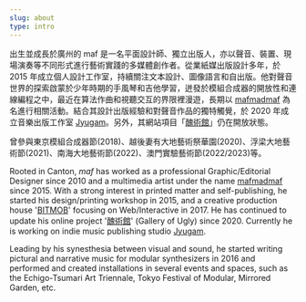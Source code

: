```yaml
---
slug: about
type: intro
---
```



出生並成長於廣州的 maf 是一名平面設計師、獨立出版人，亦以聲音、裝置、現場演奏等不同形式進行藝術實踐的多媒體創作者。從業紙媒出版設計多年，於 2015 年成立個人設計工作室，持續關注文本設計、圖像語言和自出版。他對聲音世界的探索啟蒙於少年時期的手風琴和吉他學習，迸發於模組合成器的開放性和連線編程之中，最近在算法作曲和視聽交互的界限裡漫遊，長期以 [mafmadmaf](https://mafmadmaf.com/) 為名進行相關活動。結合其設計出版經驗和對聲音作品的獨特觸覺，於 2020 年成立音樂出版工作室 [Jyugam](https://jyugam.com)。另外，其網站項目「[醜術館](https://mud9.com/)」仍在開放狀態。

曾參與東京模組合成器節(2018)、越後妻有大地藝術祭華園(2020)、浮梁大地藝術節(2021)、南海大地藝術節(2022)、澳門實驗藝術節(2022/2023)等。


<!--出生和成長於廣州的 _maf_ 是一名平面設計師、獨立出版人和[多媒體藝術工作者](https://mafmadmaf.com/)，善於構建克制而精美的圖像和聲音，除接受設計委託以外，也進行聲音創作和獨立出版等個人藝術項目。2010 年加入雜誌社擔任美術編輯；2015 年成立個人印刷工作室，關注 [Risograph](https://maf-works.com/work/birdypress-vi)、絲印和出版；2017 年經營數字創意工作室 [BITMOB](https://www.bitmob.cc/)；2020 年至今持續更新線上項目「[醜術館](https://mud9.com/)」；最近在運營獨立音樂出版機構 [Jyugam](https://jyugam.com)。

從 2014 年對網站前端交互產生濃厚興趣開始，他的作品從傳統的印刷平面進化到交互設計，跳躍式思維和好奇心是 _maf_ 引以為傲的思考方式和學習動力，同樣重要的還有他對不同種類藝術表達的通感。2016 年開始使用模塊合成器（Modular Synth）作曲和聲音設計，也運用 Max/MSP 等編程工具進行創作；2018 年參加[東京模塊合成器音樂節](https://tfom.info/tfom-2018)；2020 年的夏/秋兩個展期在[越後妻有大地藝術祭](https://www.echigo-tsumari.jp/en/event/20201010_1031/)華園展出影像作品《残された旅の初日/[余下旅程的第一天](https://www.bilibili.com/video/BV16C4y1b7EH/)》。 -->

<!-- 2020 年 12 月開設先鋒音樂廠牌 [Jyugam](https://jyugam.bandcamp.com/) 。 -->

<!-- 繼續埋頭，並樂此不疲。 -->

<!-- <a href="mailto:fredmamono@gmail.com">fredmamono@gmail.com</a>&nbsp;&nbsp;↓&nbsp;&nbsp;<a href="https://bitmobcc.oss-cn-shenzhen.aliyuncs.com/maf/download/CV_and_Portfolio_of_maf_CN_EN.zip">download.cv</a> -->

<!-- lang -->

Rooted in Canton, _maf_ has worked as a professional Graphic/Editorial Designer since 2010 and a multimedia artist under the name [mafmadmaf](https://mafmadmaf.com/) since 2015. With a strong interest in printed matter and self-publishing, he started his design/printing workshop in 2015, and a creative production house '[BITMOB](https://www.bitmob.cc/)' focusing on Web/Interactive in 2017. He has continued to update his online project '[醜術館](https://mud9.com/)' (Gallery of Ugly) since 2020. Currently he is working on indie music publishing studio [Jyugam](https://jyugam.com).

Leading by his synesthesia between visual and sound, he started writing pictural and narrative music for modular synthesizers in 2016 and performed and created installations in several events and spaces, such as the Echigo-Tsumari Art Triennale, Tokyo Festival of Modular, Mirrored Garden, etc.

<!-- He is currently working on an indie label [Jyugam](https://jyugam.bandcamp.com/). -->
<!-- Keep working and always enjoy it.
<a href="mailto:fredmamono@gmail.com">fredmamono@gmail.com</a>&nbsp;&nbsp;·&nbsp;&nbsp;<a href="https://bitmobcc.oss-cn-shenzhen.aliyuncs.com/maf/download/CV_and_Portfolio_of_maf_CN_EN.zip">download.cv</a> -->
